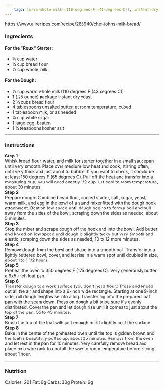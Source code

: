 ```yaml
---
	tags: [warm-whole-milk-(110-degrees-F-(43-degrees-C)), instant-dry-yeast, eggs, butter, whole-milk, salt, white-sugar, milk, bread-flour]
---
```


https://www.allrecipes.com/recipe/283940/chef-johns-milk-bread/

### Ingredients

#### For the "Roux" Starter:  
* ¼ cup water
* ¼ cup bread flour
* ⅓ cup whole milk
#### For the Dough:  
* ½ cup warm whole milk (110 degrees F (43 degrees C))
* 1 (.25 ounce) package instant dry yeast
* 2 ½ cups bread flour
* 4 tablespoons unsalted butter, at room temperature, cubed
* 1 tablespoon milk, or as needed
* ¼ cup white sugar
* 1 large egg, beaten
* 1 ¼ teaspoons kosher salt

---

### Instructions

**Step 1**  
Whisk bread flour, water, and milk for starter together in a small saucepan until very smooth. Place over medium-low heat and cook, stirring often, until very thick and just about to bubble. If you want to check, it should be at least 150 degrees F (65 degrees C). Pull off the heat and transfer into a measuring cup; you will need exactly 1/2 cup. Let cool to room temperature, about 30 minutes.  
**Step 2**  
Prepare dough: Combine bread flour, cooled starter, salt, sugar, yeast, warm milk, and egg in the bowl of a stand mixer fitted with the dough hook attachment. Beat on low speed until dough begins to form a ball and pull away from the sides of the bowl, scraping down the sides as needed, about 5 minutes.  
**Step 3**  
Stop the mixer and scrape dough off the hook and into the bowl. Add butter and knead on low speed until dough is slightly tacky but very smooth and elastic, scraping down the sides as needed, 10 to 12 more minutes.  
**Step 4**  
Remove dough from the bowl and shape into a smooth ball. Transfer into a lightly buttered bowl, cover, and let rise in a warm spot until doubled in size, about 1 to 1 1/2 hours.  
**Step 5**  
Preheat the oven to 350 degrees F (175 degrees C). Very generously butter a 9x5-inch loaf pan.  
**Step 6**  
Transfer dough to a work surface (you don't need flour.) Press and knead out all the air and shape into a 9-inch wide rectangle. Starting at one 9-inch side, roll dough lengthwise into a log. Transfer log into the prepared loaf pan with the seam down. Press on dough a bit to be sure it's evenly distributed. Cover the pan and let dough rise until it comes to just about the top of the pan, 35 to 45 minutes.  
**Step 7**  
Brush the top of the loaf with just enough milk to lightly coat the surface.  
**Step 8**  
Bake in the center of the preheated oven until the top is golden brown and the loaf is beautifully puffed up, about 35 minutes. Remove from the oven and let rest in the pan for 10 minutes. Very carefully remove bread and place on a wire rack to cool all the way to room temperature before slicing, about 1 hour.  

---

### Nutrition

Calories: 201  Fat: 6g  Carbs: 30g  Protein: 6g  
